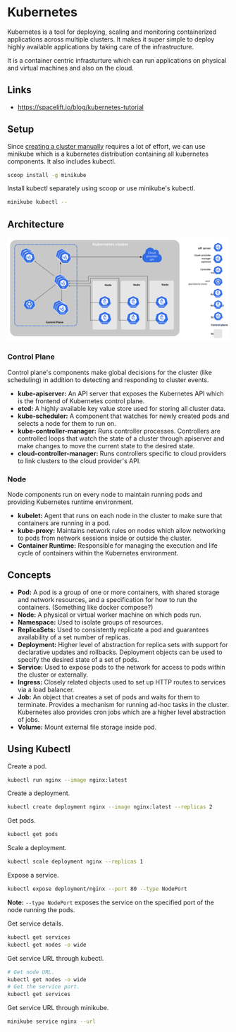# Kubernetes

Kubernetes is a tool for deploying, scaling and monitoring containerized applications across multiple clusters. It makes it super simple to deploy highly available applications by taking care of the infrastructure.

It is a container centric infrasturture which can run applications on physical and virtual machines and also on the cloud.

## Links

- <https://spacelift.io/blog/kubernetes-tutorial>

## Setup

Since [creating a cluster manually](https://kubernetes.io/docs/setup/production-environment/tools/kubeadm/create-cluster-kubeadm/) requires a lot of effort, we can use minikube which is a kubernetes distribution containing all kubernetes components. It also includes kubectl.

```sh
scoop install -g minikube
```

Install kubectl separately using scoop or use minikube's kubectl.

```sh
minikube kubectl --
```

## Architecture

![Kubernetes Components](./components-of-kubernetes.svg)

### Control Plane

Control plane's components make global decisions for the cluster (like scheduling) in addition to detecting and responding to cluster events.

- **kube-apiserver:** An API server that exposes the Kubernetes API which is the frontend of Kubernetes control plane.
- **etcd:** A highly available key value store used for storing all cluster data.
- **kube-scheduler:** A component that watches for newly created pods and selects a node for them to run on.
- **kube-controller-manager:** Runs controller processes. Controllers are controlled loops that watch the state of a cluster through apiserver and make changes to move the current state to the desired state.
- **cloud-controller-manager:** Runs controllers specific to cloud providers to link clusters to the cloud provider's API.

### Node

Node components run on every node to maintain running pods and providing Kubernetes runtime environment.

- **kubelet:** Agent that runs on each node in the cluster to make sure that containers are running in a pod.
- **kube-proxy:** Maintains network rules on nodes which allow networking to pods from network sessions inside or outside the cluster.
- **Container Runtime:** Responsible for managing the execution and life cycle of containers within the Kubernetes environment.

## Concepts

- **Pod:** A pod is a group of one or more containers, with shared storage and network resources, and a specification for how to run the containers. (Something like docker compose?)
- **Node:** A physical or virtual worker machine on which pods run.
- **Namespace:** Used to isolate groups of resources.
- **ReplicaSets:** Used to consistently replicate a pod and guarantees availability of a set number of replicas.
- **Deployment:** Higher level of abstraction for replica sets with support for declarative updates and rollbacks. Deployment objects can be used to specify the desired state of a set of pods.
- **Service:** Used to expose pods to the network for access to pods within the cluster or externally.
- **Ingress:** Closely related objects used to set up HTTP routes to services via a load balancer.
- **Job:** An object that creates a set of pods and waits for them to terminate. Provides a mechanism for running ad-hoc tasks in the cluster. Kubernetes also provides cron jobs which are a higher level abstraction of jobs.
- **Volume:** Mount external file storage inside pod.

## Using Kubectl

Create a pod.

```sh
kubectl run nginx --image nginx:latest
```

Create a deployment.

```sh
kubectl create deployment nginx --image nginx:latest --replicas 2
```

Get pods.

```sh
kubectl get pods
```

Scale a deployment.

```sh
kubectl scale deployment nginx --replicas 1
```

Expose a service.

```sh
kubectl expose deployment/nginx --port 80 --type NodePort
```

**Note:** `--type NodePort` exposes the service on the specified port of the node running the pods.

Get service details.

```sh
kubectl get services
kubectl get nodes -o wide
```

Get service URL through kubectl.

```sh
# Get node URL.
kubectl get nodes -o wide
# Get the service port.
kubectl get services
```

Get service URL through minikube.

```sh
minikube service nginx --url
```
